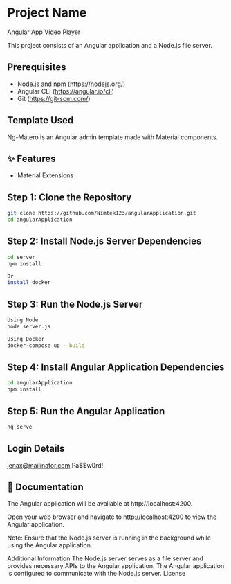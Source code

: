 # Project Name
Angular App Video Player

This project consists of an Angular application and a Node.js file server.

## Prerequisites

- Node.js and npm (https://nodejs.org/)
- Angular CLI (https://angular.io/cli)
- Git (https://git-scm.com/)


## Template Used

Ng-Matero is an Angular admin template made with Material components.

## ✨ Features
- Material Extensions


## Step 1: Clone the Repository

```bash
git clone https://github.com/Nimtek123/angularApplication.git
cd angularApplication

```

## Step 2: Install Node.js Server Dependencies
```bash
cd server
npm install

Or
install docker 
```

## Step 3: Run the Node.js Server
```bash
Using Node
node server.js

Using Docker
docker-compose up --build

```

## Step 4: Install Angular Application Dependencies
```bash
cd angularApplication
npm install
```

## Step 5: Run the Angular Application
```bash
ng serve
```
## Login Details
jenax@mailinator.com
Pa$$w0rd!

## 📖 Documentation
The Angular application will be available at http://localhost:4200.

Open your web browser and navigate to http://localhost:4200 to view the Angular application.

Note: Ensure that the Node.js server is running in the background while using the Angular application.

Additional Information
The Node.js server serves as a file server and provides necessary APIs to the Angular application.
The Angular application is configured to communicate with the Node.js server.
License
